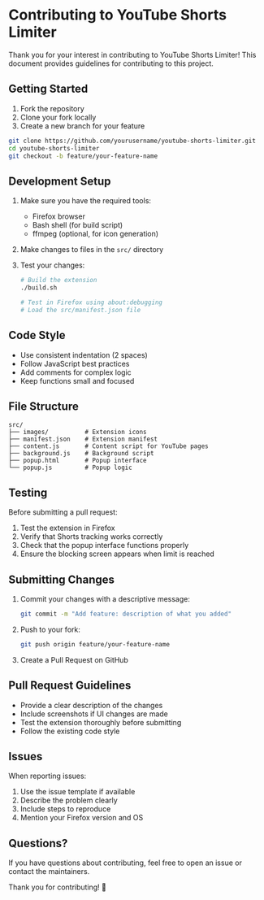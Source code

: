 # Contributing to YouTube Shorts Limiter

Thank you for your interest in contributing to YouTube Shorts Limiter! This
document provides guidelines for contributing to this project.

## Getting Started

1. Fork the repository
2. Clone your fork locally
3. Create a new branch for your feature

```bash
git clone https://github.com/yourusername/youtube-shorts-limiter.git
cd youtube-shorts-limiter
git checkout -b feature/your-feature-name
```

## Development Setup

1. Make sure you have the required tools:
   - Firefox browser
   - Bash shell (for build script)
   - ffmpeg (optional, for icon generation)

2. Make changes to files in the `src/` directory

3. Test your changes:
   ```bash
   # Build the extension
   ./build.sh

   # Test in Firefox using about:debugging
   # Load the src/manifest.json file
   ```

## Code Style

- Use consistent indentation (2 spaces)
- Follow JavaScript best practices
- Add comments for complex logic
- Keep functions small and focused

## File Structure

```
src/
├── images/          # Extension icons
├── manifest.json    # Extension manifest
├── content.js       # Content script for YouTube pages
├── background.js    # Background script
├── popup.html       # Popup interface
└── popup.js         # Popup logic
```

## Testing

Before submitting a pull request:

1. Test the extension in Firefox
2. Verify that Shorts tracking works correctly
3. Check that the popup interface functions properly
4. Ensure the blocking screen appears when limit is reached

## Submitting Changes

1. Commit your changes with a descriptive message:
   ```bash
   git commit -m "Add feature: description of what you added"
   ```

2. Push to your fork:
   ```bash
   git push origin feature/your-feature-name
   ```

3. Create a Pull Request on GitHub

## Pull Request Guidelines

- Provide a clear description of the changes
- Include screenshots if UI changes are made
- Test the extension thoroughly before submitting
- Follow the existing code style

## Issues

When reporting issues:

1. Use the issue template if available
2. Describe the problem clearly
3. Include steps to reproduce
4. Mention your Firefox version and OS

## Questions?

If you have questions about contributing, feel free to open an issue or contact
the maintainers.

Thank you for contributing! 🎉
